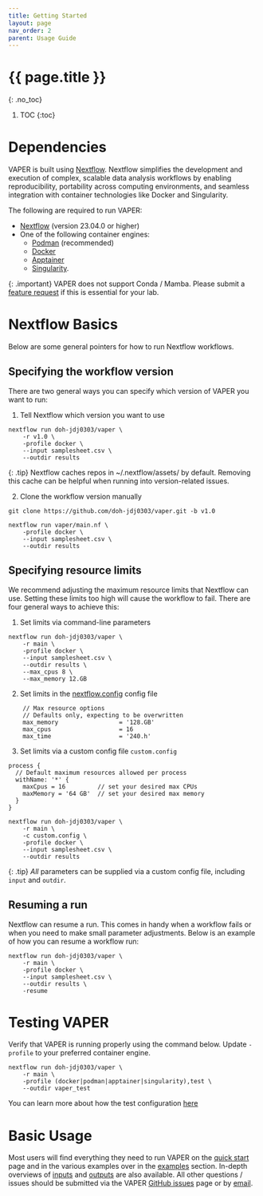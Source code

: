 ```yaml
---
title: Getting Started
layout: page
nav_order: 2
parent: Usage Guide
---
```


# {{ page.title }}
{: .no_toc}

1. TOC
{:toc}

# Dependencies
VAPER is built using [Nextflow](https://www.nextflow.io/). Nextflow simplifies the development and execution of complex, scalable data analysis workflows by enabling reproducibility, portability across computing environments, and seamless integration with container technologies like Docker and Singularity.

The following are required to run VAPER:
- [Nextflow](https://www.nextflow.io/docs/latest/install.html) (version 23.04.0 or higher)
- One of the following container engines: 
    - [Podman](https://podman.io/docs/installation) (recommended)
    - [Docker](https://docs.docker.com/engine/install/)
    - [Apptainer](https://apptainer.org/docs/admin/main/installation.html)
    - [Singularity](https://docs.sylabs.io/guides/3.0/user-guide/installation.html). 

{: .important}
VAPER does not support Conda / Mamba. Please submit a [feature request](https://github.com/DOH-JDJ0303/vaper/issues) if this is essential for your lab.

# Nextflow Basics
Below are some general pointers for how to run Nextflow workflows.
## Specifying the workflow version
There are two general ways you can specify which version of VAPER you want to run:
1. Tell Nextflow which version you want to use
```
nextflow run doh-jdj0303/vaper \
    -r v1.0 \
    -profile docker \
    --input samplesheet.csv \
    --outdir results
```
{: .tip}
Nextflow caches repos in ~/.nextflow/assets/ by default. Removing this cache can be helpful when running into version-related issues.

2. Clone the workflow version manually
```
git clone https://github.com/doh-jdj0303/vaper.git -b v1.0 
```
```
nextflow run vaper/main.nf \
    -profile docker \
    --input samplesheet.csv \
    --outdir results
```
## Specifying resource limits
We recommend adjusting the maximum resource limits that Nextflow can use. Setting these limits too high will cause the workflow to fail. There are four general ways to achieve this:
1. Set limits via command-line parameters
```
nextflow run doh-jdj0303/vaper \
    -r main \
    -profile docker \
    --input samplesheet.csv \
    --outdir results \
    --max_cpus 8 \
    --max_memory 12.GB 
```
2. Set limits in the [nextflow.config](https://github.com/DOH-JDJ0303/vaper/blob/main/nextflow.config) config file
```
    // Max resource options
    // Defaults only, expecting to be overwritten
    max_memory                 = '128.GB'
    max_cpus                   = 16
    max_time                   = '240.h'
```

3. Set limits via a custom config file
`custom.config`
```
process {
  // Default maximum resources allowed per process
  withName: '*' {
    maxCpus = 16         // set your desired max CPUs
    maxMemory = '64 GB'  // set your desired max memory
  }
}
```
```
nextflow run doh-jdj0303/vaper \
    -r main \
    -c custom.config \
    -profile docker \
    --input samplesheet.csv \
    --outdir results
```

{: .tip}
*All* parameters can be supplied via a custom config file, including `input` and `outdir`.

## Resuming a run
Nextflow can resume a run. This comes in handy when a workflow fails or when you need to make small parameter adjustments. Below is an example of how you can resume a workflow run:
```
nextflow run doh-jdj0303/vaper \
    -r main \
    -profile docker \
    --input samplesheet.csv \
    --outdir results \
    -resume
```

# Testing VAPER
Verify that VAPER is running properly using the command below. Update `-profile` to your preferred container engine.
```
nextflow run doh-jdj0303/vaper \
    -r main \
    -profile (docker|podman|apptainer|singularity),test \
    --outdir vaper_test
```
You can learn more about how the test configuration [here](https://github.com/DOH-JDJ0303/vaper/blob/main/conf/test.config)

# Basic Usage
Most users will find everything they need to run VAPER on the [quick start](quickstart.html) page and in the various examples over in the [examples](../examples/index.html) section. In-depth overviews of [inputs](inputs.html) and [outputs](outputs.html) are also available. All other questions / issues should be submitted via the VAPER [GitHub issues](https://github.com/DOH-JDJ0303/vaper/issues) page or by [email](mailto:waphl-bioinformatics@doh.wa.gov).